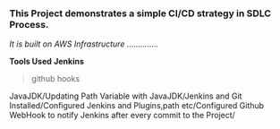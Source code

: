 ### This Project demonstrates a simple CI/CD strategy in SDLC Process.
_It is built on AWS Infrastructure .............._

**Tools Used**
**Jenkins**

> github hooks









JavaJDK/Updating Path Variable with JavaJDK/Jenkins and Git Installed/Configured Jenkins and Plugins,path etc/Configured Github WebHook to notify Jenkins after every commit to the Project/
